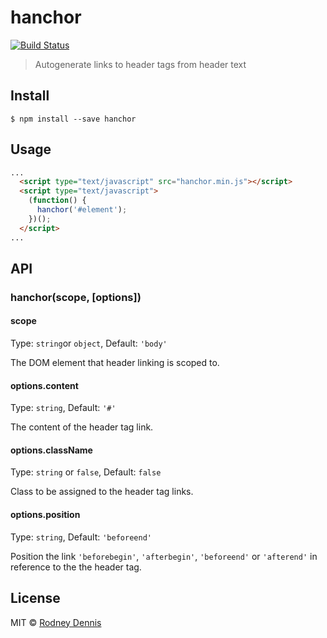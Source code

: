 # hanchor

[![Build Status](https://travis-ci.org/rod/hanchor.svg?branch=master)](https://travis-ci.org/rod/hanchor)

> Autogenerate links to header tags from header text


## Install

```
$ npm install --save hanchor
```

## Usage

```html
...
  <script type="text/javascript" src="hanchor.min.js"></script>
  <script type="text/javascript">
    (function() {
      hanchor('#element');
    })();
  </script>
...
```

## API

### hanchor(scope, [options])

#### scope

Type: `string`or `object`, Default: `'body'`

The DOM element that header linking is scoped to.

#### options.content

Type: `string`, Default: `'#'`

The content of the header tag link.

#### options.className

Type: `string` or `false`, Default: `false`

Class to be assigned to the header tag links.

#### options.position

Type: `string`, Default: `'beforeend'`

Position the link `'beforebegin'`, `'afterbegin'`, `'beforeend'` or `'afterend'` in reference to the the header tag.


## License

MIT © [Rodney Dennis](https://rod.today)
